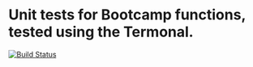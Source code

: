 # Unit tests for Bootcamp functions, tested using the Termonal.

[![Build Status](https://app.travis-ci.com/mdlangamandla/bootcamp_terminal_tests.svg?branch=Meli)](https://app.travis-ci.com/mdlangamandla/bootcamp_terminal_tests)
